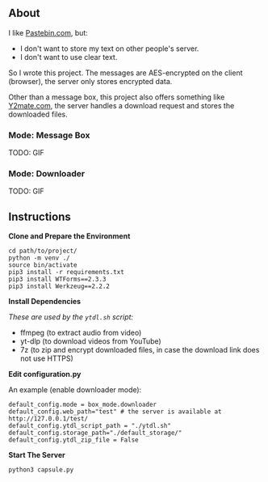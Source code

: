 ## About

I like [Pastebin.com](https://pastebin.com/), but:
- I don't want to store my text on other people's server.
- I don't want to use clear text.

So I wrote this project. The messages are AES-encrypted on the client (browser), the server only stores encrypted data.

Other than a message box, this project also offers something like [Y2mate.com](https://www.y2mate.com/), the server handles a download request and stores the downloaded files.

### Mode: Message Box

TODO: GIF

### Mode: Downloader

TODO: GIF

## Instructions

**Clone and Prepare the Environment**
```
cd path/to/project/
python -m venv ./
source bin/activate
pip3 install -r requirements.txt
pip3 install WTForms==2.3.3
pip3 install Werkzeug==2.2.2
```

**Install Dependencies**

*These are used by the `ytdl.sh` script:*
- ffmpeg (to extract audio from video)
- yt-dlp (to download videos from YouTube)
- 7z (to zip and encrypt downloaded files, in case the download link does not use HTTPS)

**Edit configuration.py**

An example (enable downloader mode):
```
default_config.mode = box_mode.downloader
default_config.web_path="test" # the server is available at http://127.0.0.1/test/
default_config.ytdl_script_path = "./ytdl.sh"
default_config.storage_path="./default_storage/"
default_config.ytdl_zip_file = False
```

**Start The Server**

```
python3 capsule.py
```
